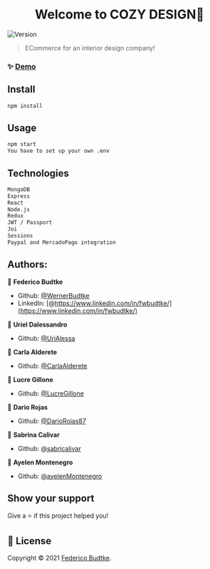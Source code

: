 <h1 align="center">Welcome to COZY DESIGN👋</h1>
<p>
  <img alt="Version" src="https://img.shields.io/badge/version-1.0.0-blue.svg?cacheSeconds=2592000" />
</p>

> ECommerce for an interior design company!

### ✨ [Demo](https://cozydeco.herokuapp.com/)

## Install

```sh
npm install
```

## Usage

```sh
npm start
You have to set up your own .env
```
## Technologies

```sh
MongoDB
Express
React
Node.js
Redux
JWT / Passport
Joi
Sessions
Paypal and MercadoPago integration
```
## Authors:

👤 **Federico Budtke**

* Github: [@WernerBudtke](https://github.com/WernerBudtke)
* LinkedIn: [@https://www.linkedin.com/in/fwbudtke/](https://www.linkedin.com/in/fwbudtke/)

👤 **Uriel Dalessandro**
* Github: [@UriAlessa](https://github.com/UriAlessa)

👤 **Carla Alderete**
* Github: [@CarlaAlderete](https://github.com/CarlaAlderete)

👤 **Lucre Gillone**
* Github: [@LucreGillone](https://github.com/LucreGillone)

👤 **Dario Rojas**
* Github: [@DarioRojas87](https://github.com/DarioRojas87)

👤 **Sabrina Calivar**
* Github: [@sabricalivar](https://github.com/sabricalivar)

👤 **Ayelen Montenegro**
* Github: [@ayelenMontenegro](https://github.com/ayelenMontenegro)

## Show your support

Give a ⭐️ if this project helped you!

## 📝 License

Copyright © 2021 [Federico Budtke](https://github.com/WernerBudtke).<br />

